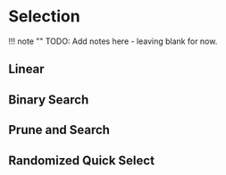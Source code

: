 # Selection

!!! note ""
    TODO: Add notes here - leaving blank for now.


## Linear

## Binary Search

## Prune and Search

## Randomized Quick Select